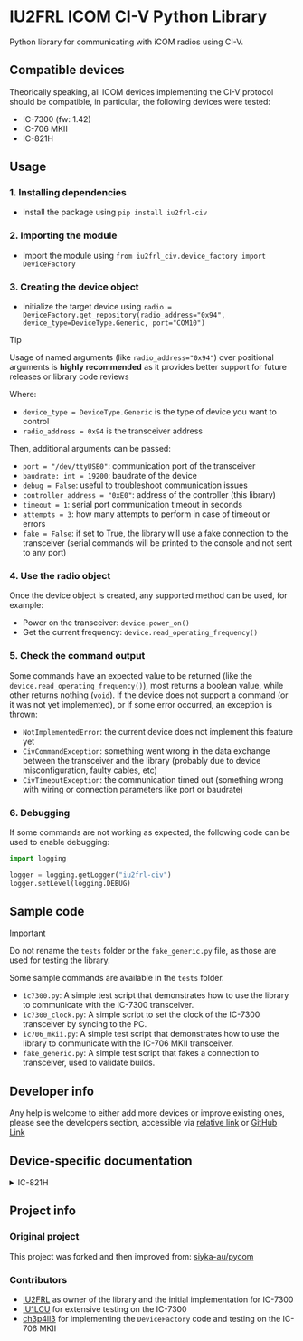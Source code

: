 # IU2FRL ICOM CI-V Python Library

Python library for communicating with iCOM radios using CI-V.

## Compatible devices

Theorically speaking, all ICOM devices implementing the CI-V protocol should be compatible, in particular, the following devices were tested:

- IC-7300 (fw: 1.42)
- IC-706 MKII
- IC-821H

## Usage

### 1. Installing dependencies

- Install the package using `pip install iu2frl-civ`

### 2. Importing the module

- Import the module using `from iu2frl_civ.device_factory import DeviceFactory`

### 3. Creating the device object

- Initialize the target device using `radio = DeviceFactory.get_repository(radio_address="0x94", device_type=DeviceType.Generic, port="COM10")`

> [!TIP]
> Usage of named arguments (like `radio_address="0x94"`) over positional arguments is **highly recommended** as it provides better support for future releases or library code reviews

Where:

- `device_type = DeviceType.Generic` is the type of device you want to control
- `radio_address = 0x94` is the transceiver address

Then, additional arguments can be passed:

- `port = "/dev/ttyUSB0"`: communication port of the transceiver
- `baudrate: int = 19200`: baudrate of the device
- `debug = False`: useful to troubleshoot communication issues
- `controller_address = "0xE0"`: address of the controller (this library)
- `timeout = 1`: serial port communication timeout in seconds
- `attempts = 3`: how many attempts to perform in case of timeout or errors
- `fake = False`: if set to True, the library will use a fake connection to the transceiver (serial commands will be printed to the console and not sent to any port)

### 4. Use the radio object

Once the device object is created, any supported method can be used, for example:

- Power on the transceiver: `device.power_on()`
- Get the current frequency: `device.read_operating_frequency()`

### 5. Check the command output

Some commands have an expected value to be returned (like the `device.read_operating_frequency()`), most returns a boolean value, while other returns nothing (`void`). If the device does not support a command (or it was not yet implemented), or if some error occurred, an exception is thrown:

- `NotImplementedError`: the current device does not implement this feature yet
- `CivCommandException`: something went wrong in the data exchange between the transceiver and the library (probably due to device misconfiguration, faulty cables, etc)
- `CivTimeoutException`: the communication timed out (something wrong with wiring or connection parameters like port or baudrate)

### 6. Debugging

If some commands are not working as expected, the following code can be used to enable debugging:

```python
import logging

logger = logging.getLogger("iu2frl-civ")
logger.setLevel(logging.DEBUG)
```

## Sample code

> [!IMPORTANT]
> Do not rename the `tests` folder or the `fake_generic.py` file, as those are used for testing the library.

Some sample commands are available in the `tests` folder.

- `ic7300.py`: A simple test script that demonstrates how to use the library to communicate with the IC-7300 transceiver.
- `ic7300_clock.py`: A simple script to set the clock of the IC-7300 transceiver by syncing to the PC.
- `ic706_mkii.py`: A simple test script that demonstrates how to use the library to communicate with the IC-706 MKII transceiver.
- `fake_generic.py`: A simple test script that fakes a connection to transceiver, used to validate builds.

## Developer info

Any help is welcome to either add more devices or improve existing ones, please see the developers section, accessible via [relative link](./CONTRIBUTING.md) or [GitHub Link](https://github.com/iu2frl/iu2frl-civ/blob/main/CONTRIBUTING.md)

## Device-specific documentation

<details>
<summary>IC-821H</summary>

### General information

- The device seems not to support the `set_operating_frequency` method, so you should use `send_operating_frequency` instead.
- The device seems not to reply to CI-V commands (or maybe my unit is defective?), so the library does not acknowledge any command.
- The device is quite slow in responding to commands, so you should use a longer timeout (default is 1 second).

### Programming a memory channel

To program a memory channel, you can use the `set_memory_mode` method. For example, to set 145.600 FM to channel 79:

```python
print("- Writing 145.600 MHz to memory 79")
radio.set_memory_mode(79)
time.sleep(1)
radio.send_operating_frequency(145600000)
time.sleep(1)
radio.set_operating_mode(OperatingMode.FM)
time.sleep(1)
radio.memory_write()
time.sleep(1)
```

### Scan modes

To scan through memory channels, you first set the channel mode, then you toggle the scan mode:

```python
print("- Setting memory mode")
radio.set_memory_mode(i + 1)
time.sleep(1)
print("- Starting scan")
radio.start_scan()
time.sleep(10)
print("- Stopping scan")
radio.stop_scan()
```

To scan trough frequencyes, first set the frequency mode, then toggle the scan mode:

```python
print("- Setting VFO A")
radio.set_vfo_mode(VFOOperation.SELECT_VFO_A)
time.sleep(1)
print("- Starting scan")
radio.start_scan()
time.sleep(10)
print("- Stopping scan")
radio.stop_scan()
```

</details>

## Project info

### Original project

This project was forked and then improved from: [siyka-au/pycom](https://github.com/siyka-au/pycom)

### Contributors

- [IU2FRL](https://github.com/iu2frl) as owner of the library and the initial implementation for IC-7300
- [IU1LCU](https://www.qrz.com/db/IU1LCU) for extensive testing on the IC-7300
- [ch3p4ll3](https://github.com/ch3p4ll3) for implementing the `DeviceFactory` code and testing on the IC-706 MKII
